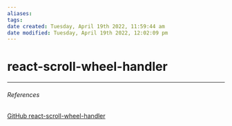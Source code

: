 ```yaml
---
aliases: 
tags: 
date created: Tuesday, April 19th 2022, 11:59:44 am
date modified: Tuesday, April 19th 2022, 12:02:09 pm
---
```


# react-scroll-wheel-handler



---

###### References

[GitHub react-scroll-wheel-handler](https://github.com/Etto91/react-scroll-wheel-handler#readme)
